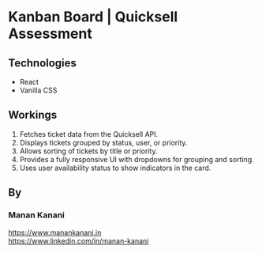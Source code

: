 # Kanban Board | Quicksell Assessment

## Technologies

- React
- Vanilla CSS

## Workings

1. Fetches ticket data from the Quicksell API.
2. Displays tickets grouped by status, user, or priority.
3. Allows sorting of tickets by title or priority.
4. Provides a fully responsive UI with dropdowns for grouping and sorting.
5. Uses user availability status to show indicators in the card.

## By

### Manan Kanani

https://www.manankanani.in <br />
https://www.linkedin.com/in/manan-kanani
